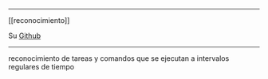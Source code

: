 
---
[[reconocimiento]]

Su [Github](https://github.com/DominicBreuker/pspy)

---

reconocimiento de tareas y comandos que se ejecutan a intervalos regulares de tiempo